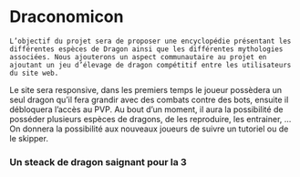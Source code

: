 # Draconomicon

	L’objectif du projet sera de proposer une encyclopédie présentant les différentes espèces de Dragon ainsi que les différentes mythologies associées. Nous ajouterons un aspect communautaire au projet en ajoutant un jeu d’élevage de dragon compétitif entre les utilisateurs du site web.
Le site sera responsive, dans les premiers temps le joueur possèdera un seul dragon qu’il fera grandir avec des combats contre des bots, ensuite il débloquera l’accès au PVP. Au bout d’un moment, il aura la possibilité de posséder plusieurs espèces de dragons, de les reproduire, les entrainer, … 
On donnera la possibilité aux nouveaux joueurs de suivre un tutoriel ou de le skipper.
### Un steack de dragon saignant pour la 3